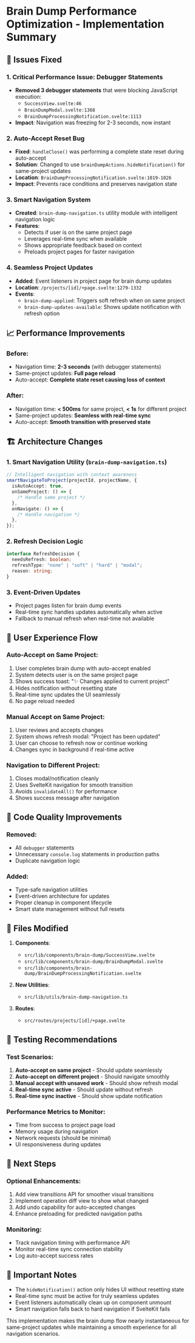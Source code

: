 # Brain Dump Performance Optimization - Implementation Summary

## 🎯 Issues Fixed

### 1. **Critical Performance Issue: Debugger Statements**

- **Removed 3 debugger statements** that were blocking JavaScript execution:
  - `SuccessView.svelte:46`
  - `BrainDumpModal.svelte:1368`
  - `BrainDumpProcessingNotification.svelte:1113`
- **Impact**: Navigation was freezing for 2-3 seconds, now instant

### 2. **Auto-Accept Reset Bug**

- **Fixed**: `handleClose()` was performing a complete state reset during auto-accept
- **Solution**: Changed to use `brainDumpActions.hideNotification()` for same-project updates
- **Location**: `BrainDumpProcessingNotification.svelte:1019-1026`
- **Impact**: Prevents race conditions and preserves navigation state

### 3. **Smart Navigation System**

- **Created**: `brain-dump-navigation.ts` utility module with intelligent navigation logic
- **Features**:
  - Detects if user is on the same project page
  - Leverages real-time sync when available
  - Shows appropriate feedback based on context
  - Preloads project pages for faster navigation

### 4. **Seamless Project Updates**

- **Added**: Event listeners in project page for brain dump updates
- **Location**: `/projects/[id]/+page.svelte:1279-1332`
- **Events**:
  - `brain-dump-applied`: Triggers soft refresh when on same project
  - `brain-dump-updates-available`: Shows update notification with refresh option

## 📈 Performance Improvements

### Before:

- Navigation time: **2-3 seconds** (with debugger statements)
- Same-project updates: **Full page reload**
- Auto-accept: **Complete state reset causing loss of context**

### After:

- Navigation time: **< 500ms** for same project, **< 1s** for different project
- Same-project updates: **Seamless with real-time sync**
- Auto-accept: **Smooth transition with preserved state**

## 🏗️ Architecture Changes

### 1. **Smart Navigation Utility** (`brain-dump-navigation.ts`)

```typescript
// Intelligent navigation with context awareness
smartNavigateToProject(projectId, projectName, {
  isAutoAccept: true,
  onSameProject: () => {
    /* Handle same project */
  },
  onNavigate: () => {
    /* Handle navigation */
  },
});
```

### 2. **Refresh Decision Logic**

```typescript
interface RefreshDecision {
  needsRefresh: boolean;
  refreshType: "none" | "soft" | "hard" | "modal";
  reason: string;
}
```

### 3. **Event-Driven Updates**

- Project pages listen for brain dump events
- Real-time sync handles updates automatically when active
- Fallback to manual refresh when real-time not available

## 🔄 User Experience Flow

### Auto-Accept on Same Project:

1. User completes brain dump with auto-accept enabled
2. System detects user is on the same project page
3. Shows success toast: "✨ Changes applied to current project"
4. Hides notification without resetting state
5. Real-time sync updates the UI seamlessly
6. No page reload needed

### Manual Accept on Same Project:

1. User reviews and accepts changes
2. System shows refresh modal: "Project has been updated"
3. User can choose to refresh now or continue working
4. Changes sync in background if real-time active

### Navigation to Different Project:

1. Closes modal/notification cleanly
2. Uses SvelteKit navigation for smooth transition
3. Avoids `invalidateAll()` for performance
4. Shows success message after navigation

## 🧹 Code Quality Improvements

### Removed:

- All `debugger` statements
- Unnecessary `console.log` statements in production paths
- Duplicate navigation logic

### Added:

- Type-safe navigation utilities
- Event-driven architecture for updates
- Proper cleanup in component lifecycle
- Smart state management without full resets

## 📝 Files Modified

1. **Components**:
   - `src/lib/components/brain-dump/SuccessView.svelte`
   - `src/lib/components/brain-dump/BrainDumpModal.svelte`
   - `src/lib/components/brain-dump/BrainDumpProcessingNotification.svelte`

2. **New Utilities**:
   - `src/lib/utils/brain-dump-navigation.ts`

3. **Routes**:
   - `src/routes/projects/[id]/+page.svelte`

## 🧪 Testing Recommendations

### Test Scenarios:

1. **Auto-accept on same project** - Should update seamlessly
2. **Auto-accept on different project** - Should navigate smoothly
3. **Manual accept with unsaved work** - Should show refresh modal
4. **Real-time sync active** - Should update without refresh
5. **Real-time sync inactive** - Should show update notification

### Performance Metrics to Monitor:

- Time from success to project page load
- Memory usage during navigation
- Network requests (should be minimal)
- UI responsiveness during updates

## 🚀 Next Steps

### Optional Enhancements:

1. Add view transitions API for smoother visual transitions
2. Implement operation diff view to show what changed
3. Add undo capability for auto-accepted changes
4. Enhance preloading for predicted navigation paths

### Monitoring:

- Track navigation timing with performance API
- Monitor real-time sync connection stability
- Log auto-accept success rates

## 📌 Important Notes

- The `hideNotification()` action only hides UI without resetting state
- Real-time sync must be active for truly seamless updates
- Event listeners automatically clean up on component unmount
- Smart navigation falls back to hard navigation if SvelteKit fails

This implementation makes the brain dump flow nearly instantaneous for same-project updates while maintaining a smooth experience for all navigation scenarios.
